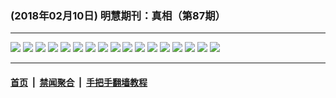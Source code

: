 ### (2018年02月10日) 明慧期刊：真相（第87期）

---

<img src="http://qikan.minghui.org/mhqkpage/qikanimage/2018/02/09/zx87-read-dl-online1.png"/> 

<img src="http://qikan.minghui.org/mhqkpage/qikanimage/2018/02/09/zx87-read-dl-online2.png"/> 

<img src="http://qikan.minghui.org/mhqkpage/qikanimage/2018/02/09/zx87-read-dl-online3.png"/> 

<img src="http://qikan.minghui.org/mhqkpage/qikanimage/2018/02/09/zx87-read-dl-online4.png"/> 

<img src="http://qikan.minghui.org/mhqkpage/qikanimage/2018/02/09/zx87-read-dl-online5.png"/> 

<img src="http://qikan.minghui.org/mhqkpage/qikanimage/2018/02/09/zx87-read-dl-online6.png"/> 

<img src="http://qikan.minghui.org/mhqkpage/qikanimage/2018/02/09/zx87-read-dl-online7.png"/> 

<img src="http://qikan.minghui.org/mhqkpage/qikanimage/2018/02/09/zx87-read-dl-online8.png"/> 

<img src="http://qikan.minghui.org/mhqkpage/qikanimage/2018/02/09/zx87-read-dl-online9.png"/> 

<img src="http://qikan.minghui.org/mhqkpage/qikanimage/2018/02/09/zx87-read-dl-online10.png"/> 

<img src="http://qikan.minghui.org/mhqkpage/qikanimage/2018/02/09/zx87-read-dl-online11.png"/> 

<img src="http://qikan.minghui.org/mhqkpage/qikanimage/2018/02/09/zx87-read-dl-online12.png"/> 

<img src="http://qikan.minghui.org/mhqkpage/qikanimage/2018/02/09/zx87-read-dl-online13.png"/> 

<img src="http://qikan.minghui.org/mhqkpage/qikanimage/2018/02/09/zx87-read-dl-online14.png"/> 

<img src="http://qikan.minghui.org/mhqkpage/qikanimage/2018/02/09/zx87-read-dl-online15.png"/> 

<img src="http://qikan.minghui.org/mhqkpage/qikanimage/2018/02/09/zx87-read-dl-online16.png"/> 

<img src="http://qikan.minghui.org/mhqkpage/qikanimage/2018/02/09/zx87-read-dl-online17.png"/> 



---

#### [首页](../../../..) &nbsp;|&nbsp; [禁闻聚合](https://github.com/gfw-breaker/banned-news) &nbsp;|&nbsp; [手把手翻墙教程](https://github.com/gfw-breaker/guides) 